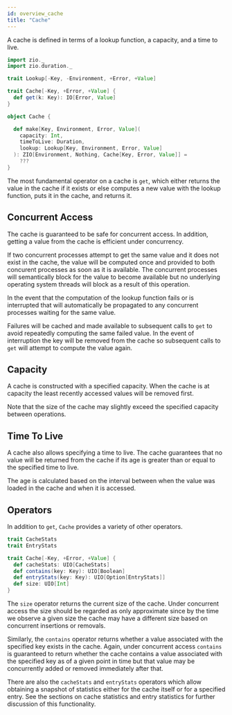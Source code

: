```yaml
---
id: overview_cache
title: "Cache"
---
```


A cache is defined in terms of a lookup function, a capacity, and a time to live.

```scala mdoc
import zio._
import zio.duration._

trait Lookup[-Key, -Environment, +Error, +Value]

trait Cache[-Key, +Error, +Value] {
  def get(k: Key): IO[Error, Value]
}

object Cache {

  def make[Key, Environment, Error, Value](
    capacity: Int,
    timeToLive: Duration,
    lookup: Lookup[Key, Environment, Error, Value]
  ): ZIO[Environment, Nothing, Cache[Key, Error, Value]] =
    ???
}
```

The most fundamental operator on a cache is `get`, which either returns the value in the cache if it exists or else computes a new value with the lookup function, puts it in the cache, and returns it.

## Concurrent Access

The cache is guaranteed to be safe for concurrent access. In addition, getting a value from the cache is efficient under concurrency.

If two concurrent processes attempt to get the same value and it does not exist in the cache, the value will be computed once and provided to both concurent processes as soon as it is available. The concurrent processes will semantically block for the value to become available but no underlying operating system threads will block as a result of this operation.

In the event that the computation of the lookup function fails or is interrupted that will automatically be propagated to any concurrent processes waiting for the same value.

Failures will be cached and made available to subsequent calls to `get` to avoid repeatedly computing the same failed value. In the event of interruption the key will be removed from the cache so subsequent calls to `get` will attempt to compute the value again.

## Capacity

A cache is constructed with a specified capacity. When the cache is at capacity the least recently accessed values will be removed first.

Note that the size of the cache may slightly exceed the specified capacity between operations.

## Time To Live

A cache also allows specifying a time to live. The cache guarantees that no value will be returned from the cache if its age is greater than or equal to the specified time to live.

The age is calculated based on the interval between when the value was loaded in the cache and when it is accessed.

## Operators

In addition to `get`, `Cache` provides a variety of other operators.

```scala mdoc:invisible
trait CacheStats
trait EntryStats
```

```scala mdoc:nest
trait Cache[-Key, +Error, +Value] {
  def cacheStats: UIO[CacheStats]
  def contains(key: Key): UIO[Boolean]
  def entryStats(key: Key): UIO[Option[EntryStats]]
  def size: UIO[Int]
}
```

The `size` operator returns the current size of the cache. Under concurrent access the size should be regarded as only approximate since by the time we observe a given size the cache may have a different size based on concurrent insertions or removals.

Similarly, the `contains` operator returns whether a value associated with the specified key exists in the cache. Again, under concurrent access `contains` is guaranteed to return whether the cache contains a value associated with the specified key as of a given point in time but that value may be concurrently added or removed immediately after that.

There are also the `cacheStats` and `entryStats` operators which allow obtaining a snapshot of statistics either for the cache itself or for a specified entry. See the sections on cache statistics and entry statistics for further discussion of this functionality.
